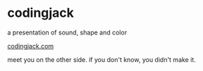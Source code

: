 # codingjack
 a presentation of sound, shape and color

[codingjack.com](https://codingjack.com/)

meet you on the other side.  if you don't know, you didn't make it.